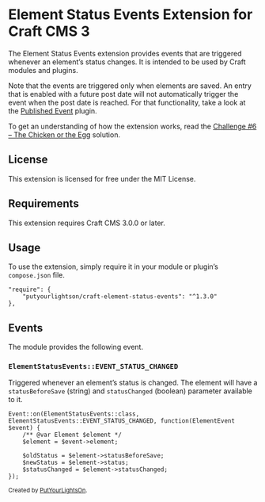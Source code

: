 # Element Status Events Extension for Craft CMS 3

The Element Status Events extension provides events that are triggered whenever an element’s status changes. It is intended to be used by Craft modules and plugins.

Note that the events are triggered only when elements are saved. An entry that is enabled with a future post date will not automatically trigger the event when the post date is reached. For that functionality, take a look at the [Published Event](https://github.com/sjelfull/craft3-publishedevent) plugin.

To get an understanding of how the extension works, read the [Challenge #6 – The Chicken or the Egg](https://craftcodingchallenge.com/challenge-6-the-chicken-or-the-egg) solution.

## License

This extension is licensed for free under the MIT License.

## Requirements

This extension requires Craft CMS 3.0.0 or later.

## Usage

To use the extension, simply require it in your module or plugin’s `compose.json` file.
   
    "require": {
        "putyourlightson/craft-element-status-events": "^1.3.0"
    },

## Events

The module provides the following event.

### `ElementStatusEvents::EVENT_STATUS_CHANGED`

Triggered whenever an element’s status is changed. The element will have a `statusBeforeSave` (string) and `statusChanged` (boolean) parameter available to it.

    Event::on(ElementStatusEvents::class, ElementStatusEvents::EVENT_STATUS_CHANGED, function(ElementEvent $event) {
        /** @var Element $element */
        $element = $event->element;
        
        $oldStatus = $element->statusBeforeSave;
        $newStatus = $element->status;
        $statusChanged = $element->statusChanged;
    }); 

<small>Created by [PutYourLightsOn](https://putyourlightson.com/).</small>
